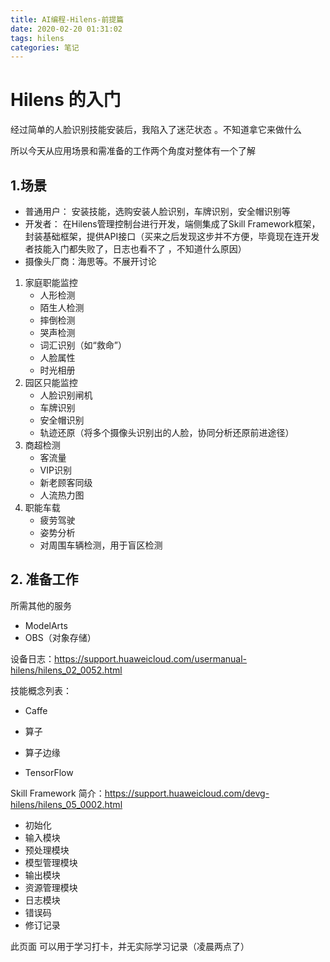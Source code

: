 ```yaml
---
title: AI编程-Hilens-前提篇
date: 2020-02-20 01:31:02
tags: hilens
categories: 笔记
---
```


# Hilens 的入门

经过简单的人脸识别技能安装后，我陷入了迷茫状态 。不知道拿它来做什么



所以今天从应用场景和需准备的工作两个角度对整体有一个了解



## 1.场景

- 普通用户： 安装技能，选购安装人脸识别，车牌识别，安全帽识别等
- 开发者： 在Hilens管理控制台进行开发，端侧集成了Skill Framework框架，封装基础框架，提供API接口（买来之后发现这步并不方便，毕竟现在连开发者技能入门都失败了，日志也看不了 ，不知道什么原因）
- 摄像头厂商：海思等。不展开讨论

1. 家庭职能监控
   - 人形检测
   - 陌生人检测
   - 摔倒检测
   - 哭声检测
   - 词汇识别（如“救命”）
   - 人脸属性
   - 时光相册
2. 园区只能监控
   - 人脸识别闸机
   - 车牌识别
   - 安全帽识别
   - 轨迹还原（将多个摄像头识别出的人脸，协同分析还原前进途径）
3. 商超检测
   - 客流量
   - VIP识别
   - 新老顾客同级
   - 人流热力图
4. 职能车载
   - 疲劳驾驶
   - 姿势分析
   - 对周围车辆检测，用于盲区检测

## 2. 准备工作

所需其他的服务

- ModelArts
- OBS（对象存储）

设备日志：https://support.huaweicloud.com/usermanual-hilens/hilens_02_0052.html

技能概念列表：

- Caffe

- 算子

- 算子边缘
- TensorFlow

Skill Framework 简介：https://support.huaweicloud.com/devg-hilens/hilens_05_0002.html

- 初始化
- 输入模块
- 预处理模块
- 模型管理模块
- 输出模块
- 资源管理模块
- 日志模块
- 错误码
- 修订记录



此页面  可以用于学习打卡，并无实际学习记录（凌晨两点了）


